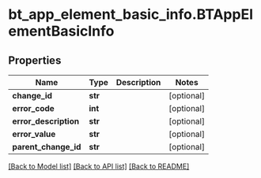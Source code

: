 # bt_app_element_basic_info.BTAppElementBasicInfo

## Properties
Name | Type | Description | Notes
------------ | ------------- | ------------- | -------------
**change_id** | **str** |  | [optional] 
**error_code** | **int** |  | [optional] 
**error_description** | **str** |  | [optional] 
**error_value** | **str** |  | [optional] 
**parent_change_id** | **str** |  | [optional] 

[[Back to Model list]](../README.md#documentation-for-models) [[Back to API list]](../README.md#documentation-for-api-endpoints) [[Back to README]](../README.md)


